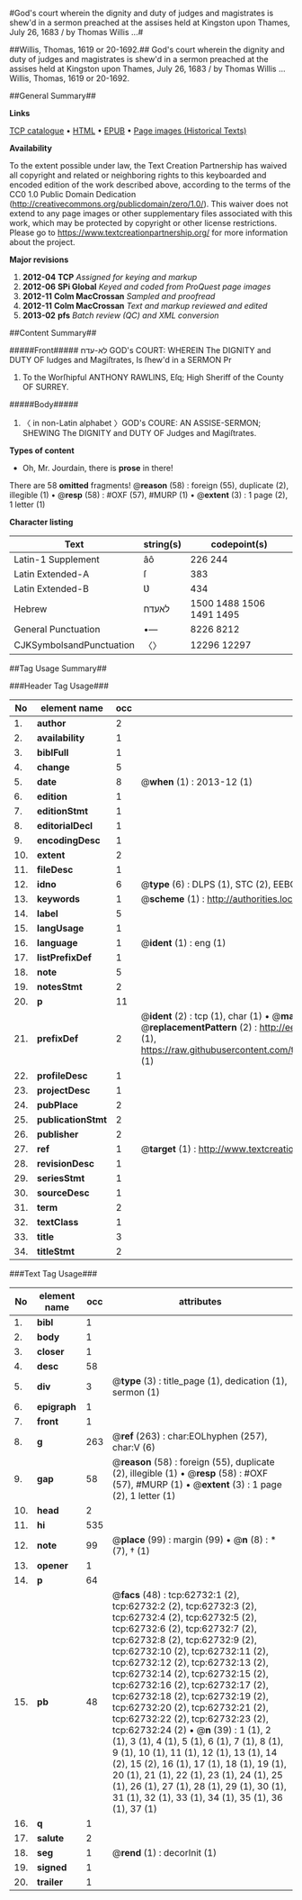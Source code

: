 #God's court wherein the dignity and duty of judges and magistrates is shew'd in a sermon preached at the assises held at Kingston upon Thames, July 26, 1683 / by Thomas Willis ...#

##Willis, Thomas, 1619 or 20-1692.##
God's court wherein the dignity and duty of judges and magistrates is shew'd in a sermon preached at the assises held at Kingston upon Thames, July 26, 1683 / by Thomas Willis ...
Willis, Thomas, 1619 or 20-1692.

##General Summary##

**Links**

[TCP catalogue](http://www.ota.ox.ac.uk/tcp/)  • 
[HTML](http://tei.it.ox.ac.uk/tcp/Texts-HTML/free/A66/A66487.html)  • 
[EPUB](http://tei.it.ox.ac.uk/tcp/Texts-EPUB/free/A66/A66487.epub) • 
[Page images (Historical Texts)](https://historicaltexts.jisc.ac.uk/eebo-12528950e)

**Availability**

To the extent possible under law, the Text Creation Partnership has waived all copyright and related or neighboring rights to this keyboarded and encoded edition of the work described above, according to the terms of the CC0 1.0 Public Domain Dedication (http://creativecommons.org/publicdomain/zero/1.0/). This waiver does not extend to any page images or other supplementary files associated with this work, which may be protected by copyright or other license restrictions. Please go to https://www.textcreationpartnership.org/ for more information about the project.

**Major revisions**

1. __2012-04__ __TCP__ *Assigned for keying and markup*
1. __2012-06__ __SPi Global__ *Keyed and coded from ProQuest page images*
1. __2012-11__ __Colm MacCrossan__ *Sampled and proofread*
1. __2012-11__ __Colm MacCrossan__ *Text and markup reviewed and edited*
1. __2013-02__ __pfs__ *Batch review (QC) and XML conversion*

##Content Summary##

#####Front#####
לא-עדח GOD's COURT: WHEREIN The DIGNITY and DUTY OF Iudges and Magiſtrates, Is ſhew'd in a SERMON Pr
1. To the Worſhipful ANTHONY RAWLINS, Eſq; High Sheriff of the County OF SURREY.

#####Body#####

1. 〈 in non-Latin alphabet 〉GOD's COURE: AN ASSISE-SERMON; SHEWING The DIGNITY and DUTY OF Judges and Magiſtrates.

**Types of content**

  * Oh, Mr. Jourdain, there is **prose** in there!

There are 58 **omitted** fragments! 
 @__reason__ (58) : foreign (55), duplicate (2), illegible (1)  •  @__resp__ (58) : #OXF (57), #MURP (1)  •  @__extent__ (3) : 1 page (2), 1 letter (1)

**Character listing**


|Text|string(s)|codepoint(s)|
|---|---|---|
|Latin-1 Supplement|âô|226 244|
|Latin Extended-A|ſ|383|
|Latin Extended-B|Ʋ|434|
|Hebrew|לאעדח|1500 1488 1506 1491 1495|
|General Punctuation|•—|8226 8212|
|CJKSymbolsandPunctuation|〈〉|12296 12297|

##Tag Usage Summary##

###Header Tag Usage###

|No|element name|occ|attributes|
|---|---|---|---|
|1.|__author__|2||
|2.|__availability__|1||
|3.|__biblFull__|1||
|4.|__change__|5||
|5.|__date__|8| @__when__ (1) : 2013-12 (1)|
|6.|__edition__|1||
|7.|__editionStmt__|1||
|8.|__editorialDecl__|1||
|9.|__encodingDesc__|1||
|10.|__extent__|2||
|11.|__fileDesc__|1||
|12.|__idno__|6| @__type__ (6) : DLPS (1), STC (2), EEBO-CITATION (1), OCLC (1), VID (1)|
|13.|__keywords__|1| @__scheme__ (1) : http://authorities.loc.gov/ (1)|
|14.|__label__|5||
|15.|__langUsage__|1||
|16.|__language__|1| @__ident__ (1) : eng (1)|
|17.|__listPrefixDef__|1||
|18.|__note__|5||
|19.|__notesStmt__|2||
|20.|__p__|11||
|21.|__prefixDef__|2| @__ident__ (2) : tcp (1), char (1)  •  @__matchPattern__ (2) : ([0-9\-]+):([0-9IVX]+) (1), (.+) (1)  •  @__replacementPattern__ (2) : http://eebo.chadwyck.com/downloadtiff?vid=$1&page=$2 (1), https://raw.githubusercontent.com/textcreationpartnership/Texts/master/tcpchars.xml#$1 (1)|
|22.|__profileDesc__|1||
|23.|__projectDesc__|1||
|24.|__pubPlace__|2||
|25.|__publicationStmt__|2||
|26.|__publisher__|2||
|27.|__ref__|1| @__target__ (1) : http://www.textcreationpartnership.org/docs/. (1)|
|28.|__revisionDesc__|1||
|29.|__seriesStmt__|1||
|30.|__sourceDesc__|1||
|31.|__term__|2||
|32.|__textClass__|1||
|33.|__title__|3||
|34.|__titleStmt__|2||


###Text Tag Usage###

|No|element name|occ|attributes|
|---|---|---|---|
|1.|__bibl__|1||
|2.|__body__|1||
|3.|__closer__|1||
|4.|__desc__|58||
|5.|__div__|3| @__type__ (3) : title_page (1), dedication (1), sermon (1)|
|6.|__epigraph__|1||
|7.|__front__|1||
|8.|__g__|263| @__ref__ (263) : char:EOLhyphen (257), char:V (6)|
|9.|__gap__|58| @__reason__ (58) : foreign (55), duplicate (2), illegible (1)  •  @__resp__ (58) : #OXF (57), #MURP (1)  •  @__extent__ (3) : 1 page (2), 1 letter (1)|
|10.|__head__|2||
|11.|__hi__|535||
|12.|__note__|99| @__place__ (99) : margin (99)  •  @__n__ (8) : * (7), † (1)|
|13.|__opener__|1||
|14.|__p__|64||
|15.|__pb__|48| @__facs__ (48) : tcp:62732:1 (2), tcp:62732:2 (2), tcp:62732:3 (2), tcp:62732:4 (2), tcp:62732:5 (2), tcp:62732:6 (2), tcp:62732:7 (2), tcp:62732:8 (2), tcp:62732:9 (2), tcp:62732:10 (2), tcp:62732:11 (2), tcp:62732:12 (2), tcp:62732:13 (2), tcp:62732:14 (2), tcp:62732:15 (2), tcp:62732:16 (2), tcp:62732:17 (2), tcp:62732:18 (2), tcp:62732:19 (2), tcp:62732:20 (2), tcp:62732:21 (2), tcp:62732:22 (2), tcp:62732:23 (2), tcp:62732:24 (2)  •  @__n__ (39) : 1 (1), 2 (1), 3 (1), 4 (1), 5 (1), 6 (1), 7 (1), 8 (1), 9 (1), 10 (1), 11 (1), 12 (1), 13 (1), 14 (2), 15 (2), 16 (1), 17 (1), 18 (1), 19 (1), 20 (1), 21 (1), 22 (1), 23 (1), 24 (1), 25 (1), 26 (1), 27 (1), 28 (1), 29 (1), 30 (1), 31 (1), 32 (1), 33 (1), 34 (1), 35 (1), 36 (1), 37 (1)|
|16.|__q__|1||
|17.|__salute__|2||
|18.|__seg__|1| @__rend__ (1) : decorInit (1)|
|19.|__signed__|1||
|20.|__trailer__|1||
